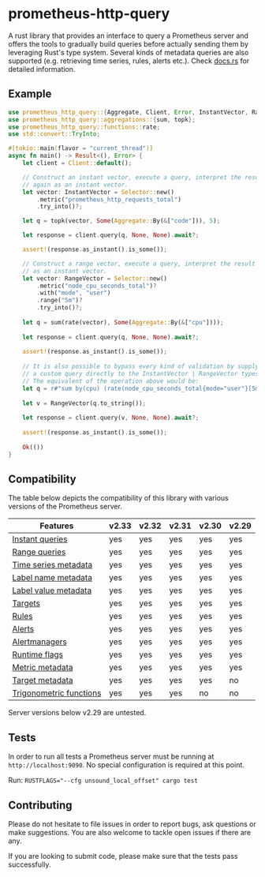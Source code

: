 # prometheus-http-query

A rust library that provides an interface to query a Prometheus server and offers the tools to gradually build queries before actually sending them by leveraging Rust's type system. Several kinds of metadata queries are also supported (e.g. retrieving time series, rules, alerts etc.). Check [docs.rs](https://docs.rs/prometheus-http-query) for detailed information.

## Example

```rust
use prometheus_http_query::{Aggregate, Client, Error, InstantVector, RangeVector, Selector};
use prometheus_http_query::aggregations::{sum, topk};
use prometheus_http_query::functions::rate;
use std::convert::TryInto;

#[tokio::main(flavor = "current_thread")]
async fn main() -> Result<(), Error> {
    let client = Client::default();

    // Construct an instant vector, execute a query, interpret the result
    // again as an instant vector.
    let vector: InstantVector = Selector::new()
        .metric("prometheus_http_requests_total")
        .try_into()?;

    let q = topk(vector, Some(Aggregate::By(&["code"])), 5);

    let response = client.query(q, None, None).await?;

    assert!(response.as_instant().is_some());

    // Construct a range vector, execute a query, interpret the result
    // as an instant vector.
    let vector: RangeVector = Selector::new()
        .metric("node_cpu_seconds_total")?
        .with("mode", "user")
        .range("5m")?
        .try_into()?;
	
    let q = sum(rate(vector), Some(Aggregate::By(&["cpu"])));
    
    let response = client.query(q, None, None).await?;
    
    assert!(response.as_instant().is_some());
    
    // It is also possible to bypass every kind of validation by supplying
    // a custom query directly to the InstantVector | RangeVector types.
    // The equivalent of the operation above would be:
    let q = r#"sum by(cpu) (rate(node_cpu_seconds_total{mode="user"}[5m]))"#;
    
    let v = RangeVector(q.to_string());
    
    let response = client.query(v, None, None).await?;
    
    assert!(response.as_instant().is_some());
   
    Ok(())
}
```

## Compatibility

The table below depicts the compatibility of this library with various versions of the Prometheus server.

| Features | v2.33 | v2.32 | v2.31 | v2.30 | v2.29 |
|---|---|---|---|---|---|
| [Instant queries](https://prometheus.io/docs/prometheus/latest/querying/api/#instant-queries) | yes | yes | yes | yes | yes |
| [Range queries](https://prometheus.io/docs/prometheus/latest/querying/api/#range-queries) | yes | yes | yes | yes | yes |
| [Time series metadata](https://prometheus.io/docs/prometheus/latest/querying/api/#finding-series-by-label-matchers) | yes | yes | yes | yes | yes |
| [Label name metadata](https://prometheus.io/docs/prometheus/latest/querying/api/#getting-label-names) | yes | yes | yes | yes | yes |
| [Label value metadata](https://prometheus.io/docs/prometheus/latest/querying/api/#querying-label-values) | yes | yes | yes | yes | yes |
| [Targets](https://prometheus.io/docs/prometheus/latest/querying/api/#targets) | yes | yes | yes | yes | yes |
| [Rules](https://prometheus.io/docs/prometheus/latest/querying/api/#rules) | yes | yes | yes | yes | yes |
| [Alerts](https://prometheus.io/docs/prometheus/latest/querying/api/#alerts) | yes | yes | yes | yes | yes |
| [Alertmanagers](https://prometheus.io/docs/prometheus/latest/querying/api/#alertmanagers) | yes | yes | yes | yes | yes |
| [Runtime flags](https://prometheus.io/docs/prometheus/latest/querying/api/#flags) | yes | yes | yes | yes | yes |
| [Metric metadata](https://prometheus.io/docs/prometheus/latest/querying/api/#querying-metric-metadata) | yes | yes | yes | yes | yes |
| [Target metadata](https://prometheus.io/docs/prometheus/latest/querying/api/#querying-target-metadata) | yes | yes | yes | yes | no |
| [Trigonometric functions](https://prometheus.io/docs/prometheus/latest/querying/functions/#trigonometric-functions) | yes | yes | yes | no | no |

Server versions below v2.29 are untested.

## Tests

In order to run all tests a Prometheus server must be running at `http://localhost:9090`. No special configuration is required at this point.

Run: `RUSTFLAGS="--cfg unsound_local_offset" cargo test`

## Contributing

Please do not hesitate to file issues in order to report bugs, ask questions or make suggestions. You are also welcome to tackle open issues if there are any.

If you are looking to submit code, please make sure that the tests pass successfully.


